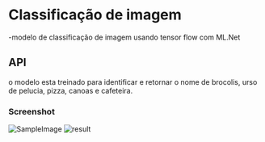 # Classificação de imagem

-modelo de classificação de imagem usando tensor flow com ML.Net

## API

o modelo esta treinado para identificar e retornar o nome de brocolis, urso de pelucia, pizza, canoas e cafeteira.

### Screenshot 

![SampleImage](https://5.imimg.com/data5/HK/RM/MY-4390697/teddy-bear-500x500.jpg)
![result](Screenshot/result.png)
